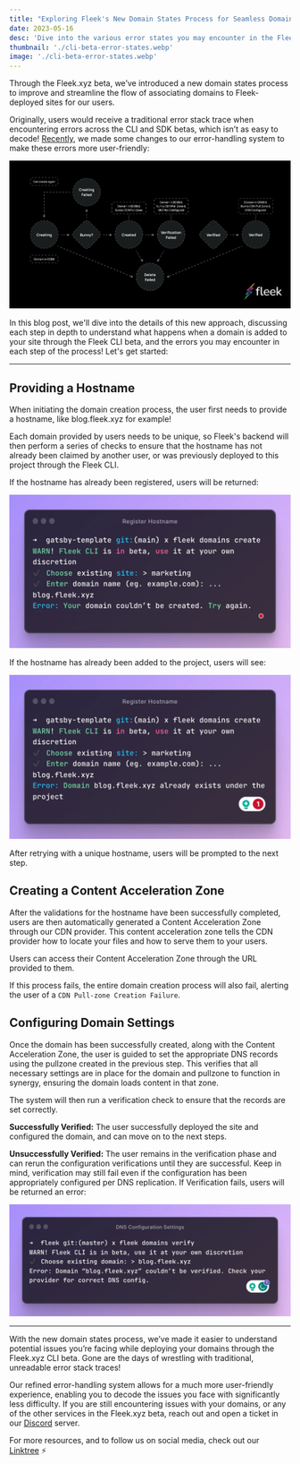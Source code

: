 ```yaml
---
title: "Exploring Fleek's New Domain States Process for Seamless Domain Creation"
date: 2023-05-16
desc: 'Dive into the various error states you may encounter in the Fleek.xyz CLI beta domain creation process!'
thumbnail: './cli-beta-error-states.webp'
image: './cli-beta-error-states.webp'
---
```


Through the Fleek.xyz beta, we’ve introduced a new domain states process to improve and streamline the flow of associating domains to Fleek-deployed sites for our users.

Originally, users would receive a traditional error stack trace when encountering errors across the CLI and SDK betas, which isn’t as easy to decode! [Recently](/blog/announcements/error-management-improvements/), we made some changes to our error-handling system to make these errors more user-friendly:

![](./error-handling-updated.webp)

In this blog post, we'll dive into the details of this new approach, discussing each step in depth to understand what happens when a domain is added to your site through the Fleek CLI beta, and the errors you may encounter in each step of the process! Let's get started:

---

## Providing a Hostname

When initiating the domain creation process, the user first needs to provide a hostname, like blog.fleek.xyz for example!

Each domain provided by users needs to be unique, so Fleek's backend will then perform a series of checks to ensure that the hostname has not already been claimed by another user, or was previously deployed to this project through the Fleek CLI.

If the hostname has already been registered, users will be returned:

![](./host-name-registered.webp)

If the hostname has already been added to the project, users will see:

![](./host-proj-reg.webp)

After retrying with a unique hostname, users will be prompted to the next step.

## Creating a Content Acceleration Zone

After the validations for the hostname have been successfully completed, users are then automatically generated a Content Acceleration Zone through our CDN provider. This content acceleration zone tells the CDN provider how to locate your files and how to serve them to your users.

Users can access their Content Acceleration Zone through the URL provided to them.

If this process fails, the entire domain creation process will also fail, alerting the user of a `CDN Pull-zone Creation Failure`.

## Configuring Domain Settings

Once the domain has been successfully created, along with the Content Acceleration Zone, the user is guided to set the appropriate DNS records using the pullzone created in the previous step. This verifies that all necessary settings are in place for the domain and pullzone to function in synergy, ensuring the domain loads content in that zone.

The system will then run a verification check to ensure that the records are set correctly.

**Successfully Verified:** The user successfully deployed the site and configured the domain, and can move on to the next steps.

**Unsuccessfully Verified:** The user remains in the verification phase and can rerun the configuration verifications until they are successful. Keep in mind, verification may still fail even if the configuration has been appropriately configured per DNS replication. If Verification fails, users will be returned an error:

![](./dns-config-settings-ray.webp)

---

With the new domain states process, we’ve made it easier to understand potential issues you’re facing while deploying your domains through the Fleek.xyz CLI beta. Gone are the days of wrestling with traditional, unreadable error stack traces!

Our refined error-handling system allows for a much more user-friendly experience, enabling you to decode the issues you face with significantly less difficulty. If you are still encountering issues with your domains, or any of the other services in the Fleek.xyz beta, reach out and open a ticket in our [Discord](https://discord.gg/fleek) server.

For more resources, and to follow us on social media, check out our [Linktree](https://linktr.ee/fleek) ⚡️
